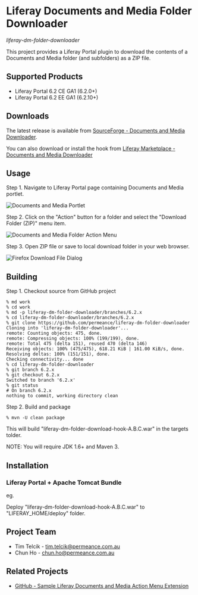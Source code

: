 # Liferay Documents and Media Folder Downloader

*liferay-dm-folder-downloader*

This project provides a Liferay Portal plugin to download the contents of a Documents and Media folder (and subfolders) as a ZIP file.


## Supported Products

* Liferay Portal 6.2 CE GA1 (6.2.0+)
* Liferay Portal 6.2 EE GA1 (6.2.10+)


## Downloads

The latest release is available from [SourceForge - Documents and Media Downloader](https://sourceforge.net/projects/permeance-apps/files/liferay-documents-and-media-downloader/ "Documents and Media Downloader").

You can also download or install the hook from [Liferay Marketplace - Documents and Media Downloader](https://www.liferay.com/marketplace/-/mp/application/21674918?_7_WAR_osbportlet_backURL=%2Fmarketplace%2F-%2Fmp%2Fcategory%2F11232561 "Documents and Media Downloader")


## Usage

Step 1. Navigate to Liferay Portal page containing Documents and Media portlet.

![Documents and Media Portlet](/docs/images/01-liferay-dm-portlet-local-repos-root-folder-view-20130209-annot.png "Documents an Media Portlet")

Step 2. Click on the "Action" button for a folder and select the "Download Folder (ZIP)" menu item.

![Documents and Media Folder Action Menu](/docs/images/02-liferay-dm-portlet-download-folder-action-menu-20130131-annot.png "Documents an Media Folder Action Menu")

Step 3. Open ZIP file or save to local download folder in your web browser.

![Firefox Download File Dialog](/docs/images/03-firefox-download-file-dialog-20130209.png "Firefox Download File Dialog")


## Building

Step 1. Checkout source from GitHub project

    % md work
    % cd work
    % md -p liferay-dm-folder-downloader/branches/6.2.x
    % cd liferay-dm-folder-downloader/branches/6.2.x
    % git clone https://github.com/permeance/liferay-dm-folder-downloader
    Cloning into 'liferay-dm-folder-downloader'...
    remote: Counting objects: 475, done.
    remote: Compressing objects: 100% (199/199), done.
    remote: Total 475 (delta 151), reused 470 (delta 146)
    Receiving objects: 100% (475/475), 618.21 KiB | 161.00 KiB/s, done.
    Resolving deltas: 100% (151/151), done.
    Checking connectivity... done
    % cd liferay-dm-folder-downloader
    % git branch 6.2.x
    % git checkout 6.2.x
    Switched to branch '6.2.x'
    % git status
    # On branch 6.2.x
    nothing to commit, working directory clean

Step 2. Build and package

    % mvn -U clean package

This will build "liferay-dm-folder-download-hook-A.B.C.war" in the targets tolder.

NOTE: You will require JDK 1.6+ and Maven 3.


## Installation

### Liferay Portal + Apache Tomcat Bundle

eg.

Deploy "liferay-dm-folder-download-hook-A.B.C.war" to "LIFERAY_HOME/deploy" folder.


## Project Team

* Tim Telcik - tim.telcik@permeance.com.au
* Chun Ho - chun.ho@permeance.com.au


## Related Projects

* [GitHub - Sample Liferay Documents and Media Action Menu Extension](https://github.com/permeance/sample-liferay-dm-action-menu-extension "GitHub - Sample Liferay Documents and Media Action Menu Extension")
